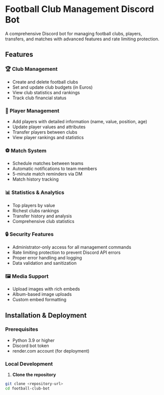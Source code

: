 # Football Club Management Discord Bot

A comprehensive Discord bot for managing football clubs, players, transfers, and matches with advanced features and rate limiting protection.

## Features

### 🏆 Club Management
- Create and delete football clubs
- Set and update club budgets (in Euros)
- View club statistics and rankings
- Track club financial status

### 👥 Player Management
- Add players with detailed information (name, value, position, age)
- Update player values and attributes
- Transfer players between clubs
- View player rankings and statistics

### ⚽ Match System
- Schedule matches between teams
- Automatic notifications to team members
- 5-minute match reminders via DM
- Match history tracking

### 📊 Statistics & Analytics
- Top players by value
- Richest clubs rankings
- Transfer history and analysis
- Comprehensive club statistics

### 🔒 Security Features
- Administrator-only access for all management commands
- Rate limiting protection to prevent Discord API errors
- Proper error handling and logging
- Data validation and sanitization

### 🖼️ Media Support
- Upload images with rich embeds
- Album-based image uploads
- Custom embed formatting

## Installation & Deployment

### Prerequisites
- Python 3.9 or higher
- Discord bot token
- render.com account (for deployment)

### Local Development

1. **Clone the repository**
```bash
git clone <repository-url>
cd football-club-bot

